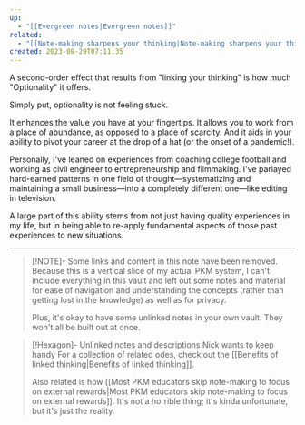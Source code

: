 ```yaml
---
up:
  - "[[Evergreen notes|Evergreen notes]]"
related:
  - "[[Note-making sharpens your thinking|Note-making sharpens your thinking]]"
created: 2023-08-29T07:11:35
---
```

A second-order effect that results from "linking your thinking" is how much "Optionality" it offers. 

Simply put, optionality is not feeling stuck.

It enhances the value you have at your fingertips. It allows you to work from a place of abundance, as opposed to a place of scarcity. And it aids in your ability to pivot your career at the drop of a hat (or the onset of a pandemic!).

Personally, I've leaned on experiences from coaching college football and working as civil engineer to entrepreneurship and filmmaking. I've parlayed hard-earned patterns in one field of thought—systematizing and maintaining a small business—into a completely different one—like editing in television. 

A large part of this ability stems from not just having quality experiences in my life, but in being able to re-apply fundamental aspects of those past experiences to new situations. 

---

> [!NOTE]- Some links and content in this note have been removed.
> Because this is a vertical slice of my actual PKM system, I can't include everything in this vault and left out some notes and material for ease of navigation and understanding the concepts (rather than getting lost in the knowledge) as well as for privacy. 
>  
> Plus, it's okay to have some unlinked notes in your own vault. They won't all be built out at once.

> [!Hexagon]- Unlinked notes and descriptions Nick wants to keep handy
> For a collection of related odes, check out the [[Benefits of linked thinking|Benefits of linked thinking]].
> 
> Also related is how [[Most PKM educators skip note-making to focus on external rewards|Most PKM educators skip note-making to focus on external rewards]]. It's not a horrible thing; it's kinda unfortunate, but it's just the reality.